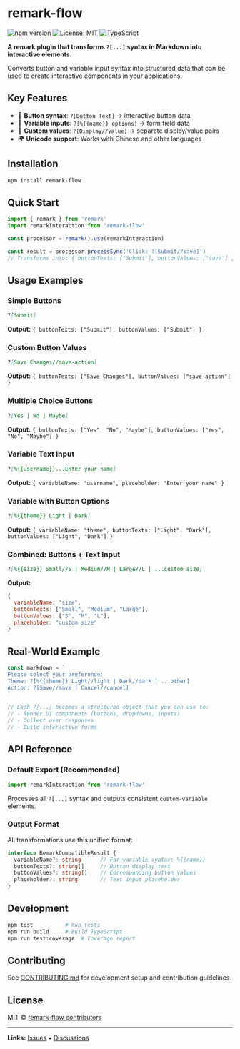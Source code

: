 # remark-flow

[![npm version](https://badge.fury.io/js/remark-flow.svg)](https://badge.fury.io/js/remark-flow)
[![License: MIT](https://img.shields.io/badge/License-MIT-yellow.svg)](https://opensource.org/licenses/MIT)
[![TypeScript](https://img.shields.io/badge/TypeScript-Ready-blue.svg)](https://www.typescriptlang.org/)

**A remark plugin that transforms `?[...]` syntax in Markdown into interactive elements.**

Converts button and variable input syntax into structured data that can be used to create interactive components in your applications.

## Key Features

- 🎯 **Button syntax**: `?[Button Text]` → interactive button data
- 🔧 **Variable inputs**: `?[%{{name}} options]` → form field data
- 🎨 **Custom values**: `?[Display//value]` → separate display/value pairs
- 🌍 **Unicode support**: Works with Chinese and other languages

## Installation

```bash
npm install remark-flow
```

## Quick Start

```javascript
import { remark } from 'remark'
import remarkInteraction from 'remark-flow'

const processor = remark().use(remarkInteraction)

const result = processor.processSync('Click: ?[Submit//save]')
// Transforms into: { buttonTexts: ["Submit"], buttonValues: ["save"] }
```

## Usage Examples

### Simple Buttons

```markdown
?[Submit]
```
**Output:** `{ buttonTexts: ["Submit"], buttonValues: ["Submit"] }`

### Custom Button Values

```markdown
?[Save Changes//save-action]
```
**Output:** `{ buttonTexts: ["Save Changes"], buttonValues: ["save-action"] }`

### Multiple Choice Buttons

```markdown
?[Yes | No | Maybe]
```
**Output:** `{ buttonTexts: ["Yes", "No", "Maybe"], buttonValues: ["Yes", "No", "Maybe"] }`

### Variable Text Input

```markdown
?[%{{username}}...Enter your name]
```
**Output:** `{ variableName: "username", placeholder: "Enter your name" }`

### Variable with Button Options

```markdown
?[%{{theme}} Light | Dark]
```
**Output:** `{ variableName: "theme", buttonTexts: ["Light", "Dark"], buttonValues: ["Light", "Dark"] }`

### Combined: Buttons + Text Input

```markdown
?[%{{size}} Small//S | Medium//M | Large//L | ...custom size]
```
**Output:**
```javascript
{
  variableName: "size",
  buttonTexts: ["Small", "Medium", "Large"],
  buttonValues: ["S", "M", "L"],
  placeholder: "custom size"
}
```

## Real-World Example

```javascript
const markdown = `
Please select your preference:
Theme: ?[%{{theme}} Light//light | Dark//dark | ...other]
Action: ?[Save//save | Cancel//cancel]
`

// Each ?[...] becomes a structured object that you can use to:
// - Render UI components (buttons, dropdowns, inputs)
// - Collect user responses
// - Build interactive forms
```

## API Reference

### Default Export (Recommended)

```javascript
import remarkInteraction from 'remark-flow'
```

Processes all `?[...]` syntax and outputs consistent `custom-variable` elements.

### Output Format

All transformations use this unified format:

```typescript
interface RemarkCompatibleResult {
  variableName?: string      // For variable syntax: %{{name}}
  buttonTexts?: string[]     // Button display text
  buttonValues?: string[]    // Corresponding button values
  placeholder?: string       // Text input placeholder
}
```

## Development

```bash
npm test          # Run tests
npm run build     # Build TypeScript
npm run test:coverage  # Coverage report
```

## Contributing

See [CONTRIBUTING.md](CONTRIBUTING.md) for development setup and contribution guidelines.

## License

MIT © [remark-flow contributors](LICENSE)

---

**Links:** [Issues](https://github.com/ai-shifu/remark-flow/issues) • [Discussions](https://github.com/ai-shifu/remark-flow/discussions)
